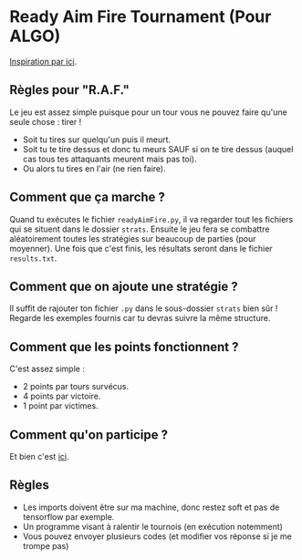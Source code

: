 # Ready Aim Fire Tournament (Pour ALGO)

[Inspiration par ici](https://github.com/carykh/PrisonersDilemmaTournament).

## Règles pour "R.A.F."

Le jeu est assez simple puisque pour un tour vous ne pouvez faire qu'une seule chose : tirer !
- Soit tu tires sur quelqu'un puis il meurt.
- Soit tu te tire dessus et donc tu meurs SAUF si on te tire dessus (auquel cas tous tes attaquants meurent mais pas toi).
- Ou alors tu tires en l'air (ne rien faire).

## Comment que ça marche ?

Quand tu exécutes le fichier `readyAimFire.py`, il va regarder tout les fichiers qui se situent dans le dossier `strats`. Ensuite le jeu fera se combattre aléatoirement toutes les stratégies sur beaucoup de parties (pour moyenner). Une fois que c'est finis, les résultats seront dans le fichier `results.txt`.

## Comment que on ajoute une stratégie ?

Il suffit de rajouter ton fichier `.py` dans le sous-dossier `strats` bien sûr ! Regarde les exemples fournis car tu devras suivre la même structure.

## Comment que les points fonctionnent ?

C'est assez simple : 
- 2 points par tours survécus.
- 4 points par victoire.
- 1 point par victimes.

## Comment qu'on participe ?

Et bien c'est [ici](https://forms.gle/2iufXNGSCMzxV6Cm6).

## Règles

- Les imports doivent être sur ma machine, donc restez soft et pas de tensorflow par exemple.
- Un programme visant à ralentir le tournois (en exécution notemment)
- Vous pouvez envoyer plusieurs codes (et modifier vos réponse si je me trompe pas)
